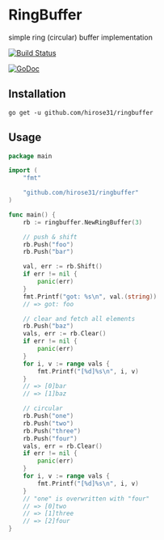 # RingBuffer

simple ring (circular) buffer implementation

[![Build Status](https://travis-ci.org/hirose31/ringbuffer.png?branch=master)](https://travis-ci.org/hirose31/ringbuffer)

[![GoDoc](https://godoc.org/github.com/hirose31/ringbuffer?status.svg)](https://godoc.org/github.com/hirose31/ringbuffer)

## Installation

```
go get -u github.com/hirose31/ringbuffer
```

## Usage

``` go
package main

import (
	"fmt"

	"github.com/hirose31/ringbuffer"
)

func main() {
	rb := ringbuffer.NewRingBuffer(3)

	// push & shift
	rb.Push("foo")
	rb.Push("bar")

	val, err := rb.Shift()
	if err != nil {
		panic(err)
	}
	fmt.Printf("got: %s\n", val.(string))
	// => got: foo

	// clear and fetch all elements
	rb.Push("baz")
	vals, err := rb.Clear()
	if err != nil {
		panic(err)
	}
	for i, v := range vals {
		fmt.Printf("[%d]%s\n", i, v)
	}
	// => [0]bar
	// => [1]baz

	// circular
	rb.Push("one")
	rb.Push("two")
	rb.Push("three")
	rb.Push("four")
	vals, err = rb.Clear()
	if err != nil {
		panic(err)
	}
	for i, v := range vals {
		fmt.Printf("[%d]%s\n", i, v)
	}
	// "one" is overwritten with "four"
	// => [0]two
	// => [1]three
	// => [2]four
}

```

